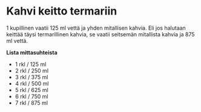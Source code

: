 Kahvi keitto termariin
================

1 kupillinen vaatii 125 ml vettä ja yhden mitallisen kahvia. Eli jos halutaan keittää täysi termarillinen kahvia, se vaatii seitsemän mitallista kahvia ja 875 ml vettä.

__Lista mittasuhteista__

 * 1 rkl / 125 ml
 * 2 rkl / 250 ml
 * 3 rkl / 375 ml
 * 4 rkl / 500 ml
 * 5 rkl / 625 ml
 * 6 rkl / 750 ml
 * 7 rkl / 875 ml


